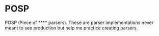 # POSP
POSP (Piece of **** parsers). These are parser implementations never meant to see production but help me practice creating parsers.

